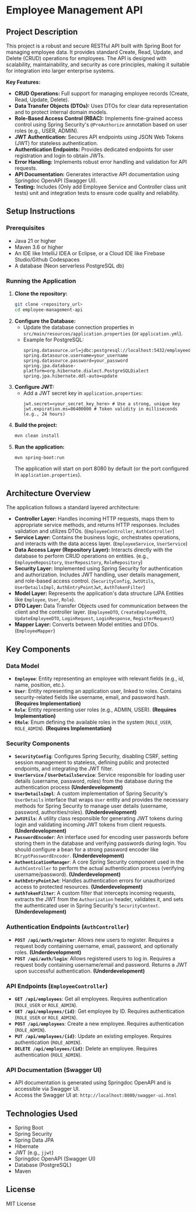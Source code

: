 # Employee Management API

## Project Description

This project is a robust and secure RESTful API built with Spring Boot for managing employee data. It provides standard Create, Read, Update, and Delete (CRUD) operations for employees. The API is designed with scalability, maintainability, and security as core principles, making it suitable for integration into larger enterprise systems.

**Key Features:**

* **CRUD Operations:** Full support for managing employee records (Create, Read, Update, Delete).
* **Data Transfer Objects (DTOs):** Uses DTOs for clear data representation and to protect internal domain models.
* **Role-Based Access Control (RBAC):** Implements fine-grained access control using Spring Security's `@PreAuthorize` annotation based on user roles (e.g., USER, ADMIN).
* **JWT Authentication:** Secures API endpoints using JSON Web Tokens (JWT) for stateless authentication.
* **Authentication Endpoints:** Provides dedicated endpoints for user registration and login to obtain JWTs.
* **Error Handling:** Implements robust error handling and validation for API requests.
* **API Documentation:** Generates interactive API documentation using Springdoc OpenAPI (Swagger UI).
* **Testing:** Includes (Only add Employee Service and Controller class unit tests) unit and integration tests to ensure code quality and reliability.

## Setup Instructions

### Prerequisites

* Java 21 or higher
* Maven 3.6 or higher
* An IDE like IntelliJ IDEA or Eclipse, or a Cloud IDE like Firebase Studio/Github Codespaces
* A database (Neon serverless PostgreSQL db)

### Running the Application

1.  **Clone the repository:**
    ```bash
    git clone <repository_url>
    cd employee-management-api
    ```
2.  **Configure the Database:**
    * Update the database connection properties in `src/main/resources/application.properties` (or `application.yml`).
    * Example for PostgreSQL:
        ```properties
        spring.datasource.url=jdbc:postgresql://localhost:5432/employeedb
        spring.datasource.username=your_username
        spring.datasource.password=your_password
        spring.jpa.database-platform=org.hibernate.dialect.PostgreSQLDialect
        spring.jpa.hibernate.ddl-auto=update
        ```
3.  **Configure JWT:**
    * Add a JWT secret key in `application.properties`:
        ```properties
        jwt.secret=<your_secret_key_here> # Use a strong, unique key
        jwt.expiration.ms=86400000 # Token validity in milliseconds (e.g., 24 hours)
        ```
4.  **Build the project:**
    ```bash
    mvn clean install
    ```
5.  **Run the application:**
    ```bash
    mvn spring-boot:run
    ```
    The application will start on port 8080 by default (or the port configured in `application.properties`).

## Architecture Overview

The application follows a standard layered architecture:

* **Controller Layer:** Handles incoming HTTP requests, maps them to appropriate service methods, and returns HTTP responses. Includes validation and utilizes DTOs. (`EmployeeController`, `AuthController`)
* **Service Layer:** Contains the business logic, orchestrates operations, and interacts with the data access layer. (`EmployeeService`, `UserService`)
* **Data Access Layer (Repository Layer):** Interacts directly with the database to perform CRUD operations on entities. (e.g., `EmployeeRepository`, `UserRepository`, `RoleRepository`)
* **Security Layer:** Implemented using Spring Security for authentication and authorization. Includes JWT handling, user details management, and role-based access control. (`SecurityConfig`, `JwtUtils`, `UserDetailsImpl`, `AuthEntryPointJwt`, `AuthTokenFilter`)
* **Model Layer:** Represents the application's data structure (JPA Entities like `Employee`, `User`, `Role`).
* **DTO Layer:** Data Transfer Objects used for communication between the client and the controller layer. (`EmployeeDTO`, `CreateEmployeeDTO`, `UpdateEmployeeDTO`, `LoginRequest`, `LoginResponse`, `RegisterRequest`)
* **Mapper Layer:** Converts between Model entities and DTOs. (`EmployeeMapper`)

## Key Components

### Data Model

* **`Employee`**: Entity representing an employee with relevant fields (e.g., id, name, position, etc.).
* **`User`**: Entity representing an application user, linked to roles. Contains security-related fields like username, email, and password hash. **(Requires Implementation)**
* **`Role`**: Entity representing user roles (e.g., ADMIN, USER). **(Requires Implementation)**
* **`ERole`**: Enum defining the available roles in the system (`ROLE_USER`, `ROLE_ADMIN`). **(Requires Implementation)**

### Security Components

* **`SecurityConfig`**: Configures Spring Security, disabling CSRF, setting session management to stateless, defining public and protected endpoints, and integrating the JWT filter.
* **`UserService` / `UserDetailsService`**: Service responsible for loading user details (username, password, roles) from the database during the authentication process **(Underdevelopment)**
* **`UserDetailsImpl`**: A custom implementation of Spring Security's `UserDetails` interface that wraps `User` entity and provides the necessary methods for Spring Security to manage user details (username, password, authorities/roles). **(Underdevelopment)**
* **`JwtUtils`**: A utility class responsible for generating JWT tokens during login and validating incoming JWT tokens from client requests. **(Underdevelopment)**
* **`PasswordEncoder`**: An interface used for encoding user passwords before storing them in the database and verifying passwords during login. You should configure a bean for a strong password encoder like `BCryptPasswordEncoder`. **(Underdevelopment)**
* **`AuthenticationManager`**: A core Spring Security component used in the `AuthController` to perform the actual authentication process (verifying username/password). **(Underdevelopment)**
* **`AuthEntryPointJwt`**: Handles authentication errors for unauthorized access to protected resources. **(Underdevelopment)**
* **`AuthTokenFilter`**: A custom filter that intercepts incoming requests, extracts the JWT from the `Authorization` header, validates it, and sets the authenticated user in Spring Security's `SecurityContext`. **(Underdevelopment)**

### Authentication Endpoints (`AuthController`)

* **`POST /api/auth/register`**: Allows new users to register. Requires a request body containing username, email, password, and optionally roles. **(Underdevelopment)**
* **`POST /api/auth/login`**: Allows registered users to log in. Requires a request body containing username/email and password. Returns a JWT upon successful authentication. **(Underdevelopment)**

### API Endpoints (`EmployeeController`)

* **`GET /api/employees`**: Get all employees. Requires authentication (`ROLE_USER` or `ROLE_ADMIN`).
* **`GET /api/employees/{id}`**: Get employee by ID. Requires authentication (`ROLE_USER` or `ROLE_ADMIN`).
* **`POST /api/employees`**: Create a new employee. Requires authentication (`ROLE_ADMIN`).
* **`PUT /api/employees/{id}`**: Update an existing employee. Requires authentication (`ROLE_ADMIN`).
* **`DELETE /api/employees/{id}`**: Delete an employee. Requires authentication (`ROLE_ADMIN`).

### API Documentation (Swagger UI)

* API documentation is generated using Springdoc OpenAPI and is accessible via Swagger UI.
* Access the Swagger UI at: `http://localhost:8080/swagger-ui.html`

## Technologies Used

* Spring Boot
* Spring Security
* Spring Data JPA
* Hibernate
* JWT (e.g., `jjwt`)
* Springdoc OpenAPI (Swagger UI)
* Database (PostgreSQL)
* Maven

## License

MIT License
